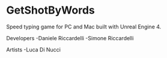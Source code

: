 # GetShotByWords
Speed typing game for PC and Mac built with Unreal Engine 4.

Developers
-Daniele Riccardelli
-Simone Riccardelli

Artists
-Luca Di Nucci
